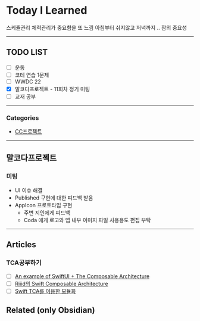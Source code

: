 # Today I Learned
스케쥴관리 체력관리가 중요함을 또 느낌
아침부터 쉬지않고 저녁까지 .. 잠의 중요성

---

## TODO LIST
- [ ] 운동
- [ ] 코테 연습 1문제
- [ ] WWDC 22 
- [x] 말코다프로젝트 - 11회차 정기 미팅
- [ ] 교재 공부

---

### Categories
- [CC프로젝트](#말코다프로젝트)

---

## 말코다프로젝트
### 미팅
* UI 이슈 해결
* Published 구현에 대한 피드백 받음
* AppIcon 프로토타입 구현
	* 주변 지인에게 피드백
	* Coda 에게 로고와 앱 내부 이미지 파일 사용용도 편집 부탁

---

## Articles
### TCA공부하기
- [ ] [An example of SwiftUI + The Composable Architecture](https://www.coletiv.com/blog/an-example-of-swift-ui-and-the-composable-architecture/)
- [ ] [Riiid의 Swift Composable Architecture](https://medium.com/riiid-teamblog-kr/riiid의-swift-composable-architecture-231a665e5f47)
- [ ] [Swift TCA를 이용한 모듈화](https://intrepidgeeks.com/tutorial/modularization-using-swift-tca) 

## Related (only Obsidian)